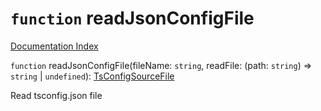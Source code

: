 # `function` readJsonConfigFile

[Documentation Index](../README.md)

`function` readJsonConfigFile(fileName: `string`, readFile: (path: `string`) => `string` | `undefined`): [TsConfigSourceFile](../interface.TsConfigSourceFile/README.md)

Read tsconfig.json file

